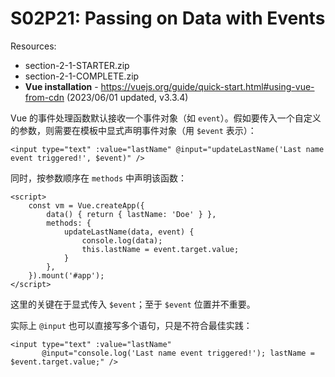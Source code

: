 # S02P21: Passing on Data with Events

Resources:

- section-2-1-STARTER.zip
- section-2-1-COMPLETE.zip
- **Vue installation** - https://vuejs.org/guide/quick-start.html#using-vue-from-cdn (2023/06/01 updated, v3.3.4)



Vue 的事件处理函数默认接收一个事件对象（如 `event`）。假如要传入一个自定义的参数，则需要在模板中显式声明事件对象（用 `$event` 表示）：

```vue
<input type="text" :value="lastName" @input="updateLastName('Last name event triggered!', $event)" />
```

同时，按参数顺序在 `methods` 中声明该函数：

```vue
<script>
    const vm = Vue.createApp({
        data() { return { lastName: 'Doe' } },
        methods: {
            updateLastName(data, event) {
                console.log(data);
                this.lastName = event.target.value;
            }
        },
    }).mount('#app');
</script>
```

这里的关键在于显式传入 `$event`；至于 `$event` 位置并不重要。

实际上 `@input` 也可以直接写多个语句，只是不符合最佳实践：

```vue
<input type="text" :value="lastName" 
       @input="console.log('Last name event triggered!'); lastName = $event.target.value;" />
```

